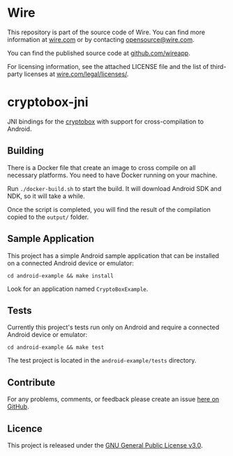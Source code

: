 # Wire

This repository is part of the source code of Wire. You can find more information at [wire.com](https://wire.com) or by contacting opensource@wire.com.

You can find the published source code at [github.com/wireapp](https://github.com/wireapp).

For licensing information, see the attached LICENSE file and the list of third-party licenses at [wire.com/legal/licenses/](https://wire.com/legal/licenses/).

# cryptobox-jni

JNI bindings for the [cryptobox](https://github.com/wireapp/cryptobox) with support for cross-compilation to Android.

## Building

There is a Docker file that create an image to cross compile on all necessary platforms. You need to have Docker running on your machine.

Run `./docker-build.sh` to start the build. It will download Android SDK and NDK, so it will take a while.

Once the script is completed, you will find the result of the compilation copied to the `output/` folder.

## Sample Application

This project has a simple Android sample application that can be installed
on a connected Android device or emulator:

    cd android-example && make install

Look for an application named `CryptoBoxExample`.

## Tests

Currently this project's tests run only on Android and require a connected
Android device or emulator:

    cd android-example && make test

The test project is located in the `android-example/tests` directory.

## Contribute

For any problems, comments, or feedback please create an issue [here on GitHub](https://github.com/wireapp/cryptobox-jni/issues).

## Licence

This project is released under the [GNU General Public License v3.0](http://www.gnu.org/licenses/gpl-3.0.en.html).
